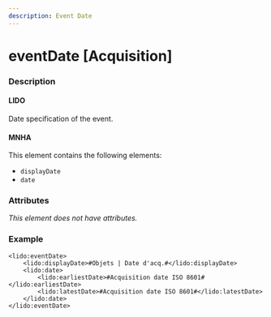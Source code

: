 ```yaml
---
description: Event Date
---
```


# eventDate \[Acquisition\]

### Description

#### LIDO

Date specification of the event.

#### MNHA

This element contains the following elements:

* `displayDate`
* `date`

### Attributes

_This element does not have attributes._

### Example

```markup
<lido:eventDate>
    <lido:displayDate>#Objets | Date d'acq.#</lido:displayDate>
    <lido:date>
        <lido:earliestDate>#Acquisition date ISO 8601#</lido:earliestDate>
        <lido:latestDate>#Acquisition date ISO 8601#</lido:latestDate>
    </lido:date>
</lido:eventDate>
```

